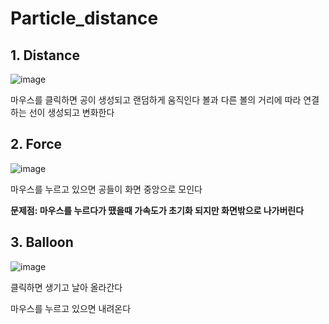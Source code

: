 # Particle_distance


## 1. Distance 


![image](https://github.com/0seconds-ago/Particle_distance/assets/123317581/642b9233-91dd-45bb-8835-d6da14e616d4)

마우스를 클릭하면 공이 생성되고 랜덤하게 움직인다
볼과 다른 볼의 거리에 따라 연결하는 선이 생성되고 변화한다



## 2. Force

![image](https://github.com/0seconds-ago/Particle_distance/assets/123317581/288a2660-2b31-42c5-82d4-530a8b87e1b7)

마우스를 누르고 있으면 공들이 화면 중앙으로 모인다

__문제점: 마우스를 누르다가 땠을때 가속도가 초기화 되지만 화면밖으로 나가버린다__


## 3. Balloon

![image](https://github.com/0seconds-ago/Particle_distance/assets/123317581/b0a733d1-b16f-4677-b4ed-19909645d20e)

클릭하면 생기고 날아 올라간다

마우스를 누르고 있으면 내려온다


